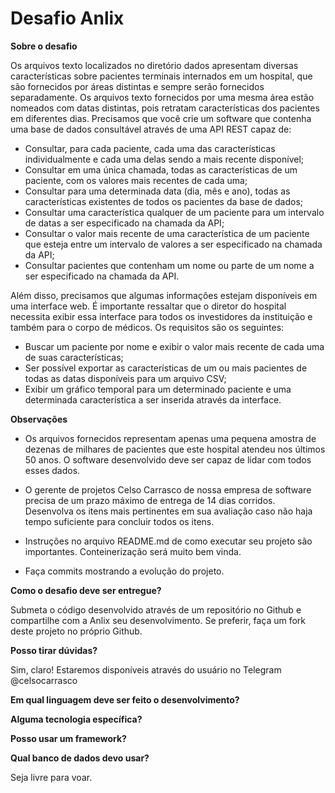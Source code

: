 # Desafio Anlix

**Sobre o desafio**

Os arquivos texto localizados no diretório dados apresentam diversas características sobre pacientes terminais internados em um hospital, que  são fornecidos por áreas distintas e sempre serão fornecidos separadamente. Os arquivos texto fornecidos por uma mesma área estão nomeados com datas distintas, pois retratam características dos pacientes em diferentes dias. Precisamos que você crie um software que contenha uma base de dados consultável através de uma API REST capaz de:

* Consultar, para cada paciente, cada uma das características individualmente e cada uma delas sendo a mais recente disponível;
* Consultar em uma única chamada, todas as características de um paciente, com os valores mais recentes de cada uma;
* Consultar para uma determinada data (dia, mês e ano), todas as características existentes de todos os pacientes da base de dados;
* Consultar uma característica qualquer de um paciente para um intervalo de datas a ser especificado na chamada da API;
* Consultar o valor mais recente de uma característica de um paciente que esteja entre um intervalo de valores a ser especificado na chamada da API;
* Consultar pacientes que contenham um nome ou parte de um nome a ser especificado na chamada da API.

Além disso, precisamos que algumas informações estejam disponíveis em uma interface web. É importante ressaltar que o diretor do hospital necessita exibir essa interface para todos os investidores da instituição e também para o corpo de médicos. Os requisitos são os seguintes:

* Buscar um paciente por nome e exibir o valor mais recente de cada uma de suas características;
* Ser possível exportar as características de um ou mais pacientes de todas as datas disponíveis para um arquivo CSV;
* Exibir um gráfico temporal para um determinado paciente e uma determinada característica a ser inserida através da interface.

**Observações**

* Os arquivos fornecidos representam apenas uma pequena amostra de dezenas de milhares de pacientes que este hospital atendeu nos últimos 50 anos. O software desenvolvido deve ser capaz de lidar com todos esses dados. 

* O gerente de projetos Celso Carrasco de nossa empresa de software precisa de um prazo máximo de entrega de 14 dias corridos. Desenvolva os itens mais pertinentes em sua avaliação caso não haja tempo suficiente para concluir todos os itens.

* Instruções no arquivo README.md de como executar seu projeto são importantes. Conteinerização será muito bem vinda.

* Faça commits mostrando a evolução do projeto.

**Como o desafio deve ser entregue?**

Submeta o código desenvolvido através de um repositório no Github e compartilhe com a Anlix seu desenvolvimento. Se preferir, faça um fork deste projeto no próprio Github.

**Posso tirar dúvidas?**

Sim, claro! Estaremos disponíveis através do usuário no Telegram @celsocarrasco

**Em qual linguagem deve ser feito o desenvolvimento?**

**Alguma tecnologia específica?**

**Posso usar um framework?**

**Qual banco de dados devo usar?**

Seja livre para voar.
